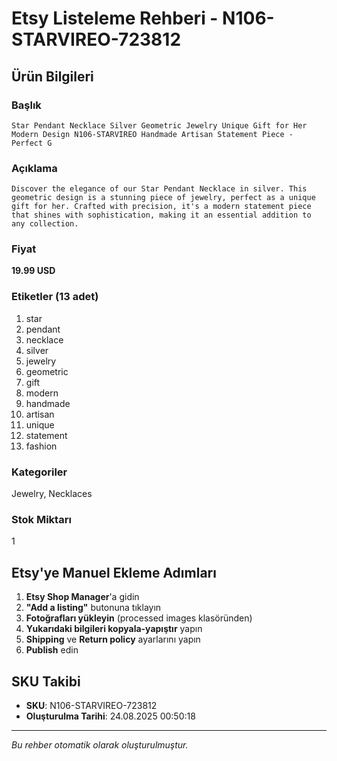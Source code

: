 # Etsy Listeleme Rehberi - N106-STARVIREO-723812

## Ürün Bilgileri

### Başlık
```
Star Pendant Necklace Silver Geometric Jewelry Unique Gift for Her Modern Design N106-STARVIREO Handmade Artisan Statement Piece - Perfect G
```

### Açıklama
```
Discover the elegance of our Star Pendant Necklace in silver. This geometric design is a stunning piece of jewelry, perfect as a unique gift for her. Crafted with precision, it's a modern statement piece that shines with sophistication, making it an essential addition to any collection.
```

### Fiyat
**19.99 USD**

### Etiketler (13 adet)
1. star
2. pendant
3. necklace
4. silver
5. jewelry
6. geometric
7. gift
8. modern
9. handmade
10. artisan
11. unique
12. statement
13. fashion

### Kategoriler
Jewelry, Necklaces

### Stok Miktarı
1

## Etsy'ye Manuel Ekleme Adımları

1. **Etsy Shop Manager**'a gidin
2. **"Add a listing"** butonuna tıklayın
3. **Fotoğrafları yükleyin** (processed images klasöründen)
4. **Yukarıdaki bilgileri kopyala-yapıştır** yapın
5. **Shipping** ve **Return policy** ayarlarını yapın
6. **Publish** edin

## SKU Takibi
- **SKU**: N106-STARVIREO-723812
- **Oluşturulma Tarihi**: 24.08.2025 00:50:18

---
*Bu rehber otomatik olarak oluşturulmuştur.*
